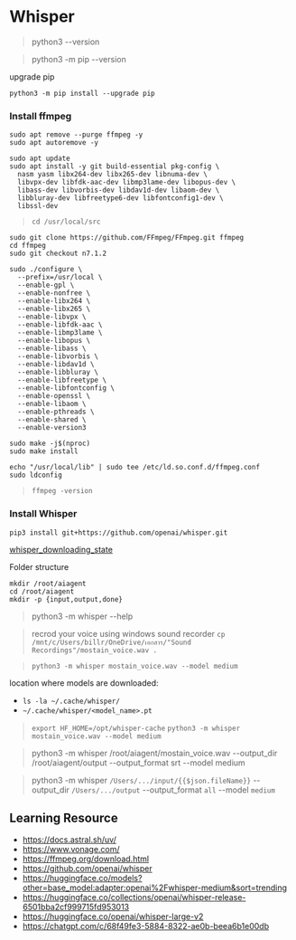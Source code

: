 # Whisper

> python3 --version

> python3 -m pip --version

upgrade pip
```
python3 -m pip install --upgrade pip
```

### Install ffmpeg

```
sudo apt remove --purge ffmpeg -y
sudo apt autoremove -y
```

```
sudo apt update
sudo apt install -y git build-essential pkg-config \
  nasm yasm libx264-dev libx265-dev libnuma-dev \
  libvpx-dev libfdk-aac-dev libmp3lame-dev libopus-dev \
  libass-dev libvorbis-dev libdav1d-dev libaom-dev \
  libbluray-dev libfreetype6-dev libfontconfig1-dev \
  libssl-dev
```

> `cd /usr/local/src`

```
sudo git clone https://github.com/FFmpeg/FFmpeg.git ffmpeg
cd ffmpeg
sudo git checkout n7.1.2
```

```
sudo ./configure \
  --prefix=/usr/local \
  --enable-gpl \
  --enable-nonfree \
  --enable-libx264 \
  --enable-libx265 \
  --enable-libvpx \
  --enable-libfdk-aac \
  --enable-libmp3lame \
  --enable-libopus \
  --enable-libass \
  --enable-libvorbis \
  --enable-libdav1d \
  --enable-libbluray \
  --enable-libfreetype \
  --enable-libfontconfig \
  --enable-openssl \
  --enable-libaom \
  --enable-pthreads \
  --enable-shared \
  --enable-version3
```

```
sudo make -j$(nproc)
sudo make install
```

```
echo "/usr/local/lib" | sudo tee /etc/ld.so.conf.d/ffmpeg.conf
sudo ldconfig
```

> `ffmpeg -version`


### Install Whisper
```
pip3 install git+https://github.com/openai/whisper.git
```

[whisper_downloading_state](./screens/whisper_downloading.png)

Folder structure

```
mkdir /root/aiagent
cd /root/aiagent
mkdir -p {input,output,done}
```
> python3 -m whisper --help

> recrod your voice using windows sound recorder
> `cp /mnt/c/Users/billr/OneDrive/เอกสาร/"Sound Recordings"/mostain_voice.wav .`

> `python3 -m whisper mostain_voice.wav --model medium`

location where models are downloaded:
* `ls -la ~/.cache/whisper/`
* `~/.cache/whisper/<model_name>.pt`

> `export HF_HOME=/opt/whisper-cache` `python3 -m whisper mostain_voice.wav --model medium`

> python3 -m whisper /root/aiagent/mostain_voice.wav --output_dir /root/aiagent/output --output_format srt --model medium

> python3 -m whisper `/Users/.../input/{{$json.fileName}}` --output_dir `/Users/.../output` --output_format `all` --model `medium`

## Learning Resource
* https://docs.astral.sh/uv/
* https://www.vonage.com/
* https://ffmpeg.org/download.html
* https://github.com/openai/whisper
* https://huggingface.co/models?other=base_model:adapter:openai%2Fwhisper-medium&sort=trending
* https://huggingface.co/collections/openai/whisper-release-6501bba2cf999715fd953013
* https://huggingface.co/openai/whisper-large-v2
* https://chatgpt.com/c/68f49fe3-5884-8322-ae0b-beea6b1e00db